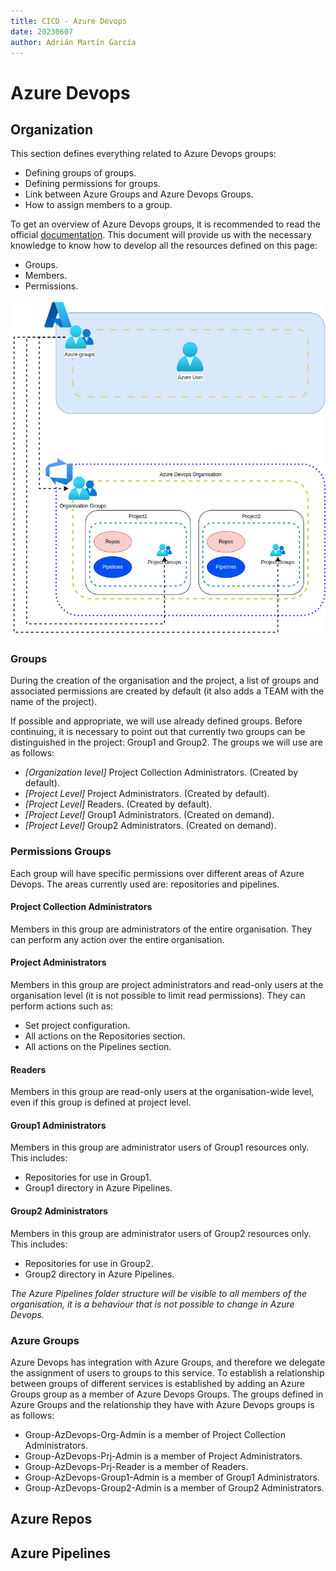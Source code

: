 ```yaml
---
title: CICD - Azure Devops
date: 20230607
author: Adrián Martín García
---
```


# Azure Devops

## Organization
This section defines everything related to Azure Devops groups:

* Defining groups of groups.
* Defining permissions for groups.
* Link between Azure Groups and Azure Devops Groups.
* How to assign members to a group.

To get an overview of Azure Devops groups, it is recommended to read the official [documentation](https://learn.microsoft.com/en-us/azure/devops/organizations/security/about-permissions?view=azure-devops&tabs=preview-page). This document will provide us with the necessary knowledge to know how to develop all the resources defined on this page:

* Groups.
* Members.
* Permissions.

![notes](../images/cicd/azureDevops.png)

### Groups
During the creation of the organisation and the project, a list of groups and associated permissions are created by default (it also adds a TEAM with the name of the project).

If possible and appropriate, we will use already defined groups. Before continuing, it is necessary to point out that currently two groups can be distinguished in the project: Group1 and Group2. The groups we will use are as follows:

* *[Organization level]* Project Collection Administrators. (Created by default).
* *[Project Level]* Project Administrators. (Created by default).
* *[Project Level]* Readers. (Created by default).
* *[Project Level]* Group1 Administrators. (Created on demand).
* *[Project Level]* Group2 Administrators. (Created on demand).

### Permissions Groups
Each group will have specific permissions over different areas of Azure Devops. The areas currently used are: repositories and pipelines.

#### Project Collection Administrators
Members in this group are administrators of the entire organisation. They can perform any action over the entire organisation.

#### Project Administrators
Members in this group are project administrators and read-only users at the organisation level (it is not possible to limit read permissions). They can perform actions such as:

* Set project configuration.
* All actions on the Repositories section.
* All actions on the Pipelines section.

#### Readers
Members in this group are read-only users at the organisation-wide level, even if this group is defined at project level.

#### Group1 Administrators
Members in this group are administrator users of Group1 resources only. This includes:
* Repositories for use in Group1.
* Group1 directory in Azure Pipelines.

#### Group2 Administrators
Members in this group are administrator users of Group2 resources only. This includes:
* Repositories for use in Group2.
* Group2 directory in Azure Pipelines.

*The Azure Pipelines folder structure will be visible to all members of the organisation, it is a behaviour that is not possible to change in Azure Devops.*


### Azure Groups
Azure Devops has integration with Azure Groups, and therefore we delegate the assignment of users to groups to this service. To establish a relationship between groups of different services is established by adding an Azure Groups group as a member of Azure Devops Groups. The groups defined in Azure Groups and the relationship they have with Azure Devops groups is as follows:

* Group-AzDevops-Org-Admin is a member of Project Collection Administrators.
* Group-AzDevops-Prj-Admin is a member of Project Administrators.
* Group-AzDevops-Prj-Reader is a member of Readers.
* Group-AzDevops-Group1-Admin is a member of Group1 Administrators.
* Group-AzDevops-Group2-Admin is a member of Group2 Administrators.
 
## Azure Repos
## Azure Pipelines
